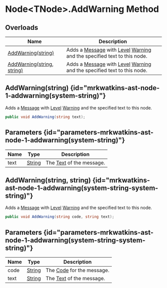 # Node&lt;TNode&gt;.AddWarning Method
## Overloads

| Name | Description |
| ---- | ----------- |
| [AddWarning(string)](MrKWatkins.Ast.Node-1.AddWarning.md#mrkwatkins-ast-node-1-addwarning(system-string)) | Adds a [Message](MrKWatkins.Ast.Message.md) with [Level](MrKWatkins.Ast.Message.Level.md) [Warning](MrKWatkins.Ast.MessageLevel.Warning.md) and the specified text to this node. |
| [AddWarning(string, string)](MrKWatkins.Ast.Node-1.AddWarning.md#mrkwatkins-ast-node-1-addwarning(system-string-system-string)) | Adds a [Message](MrKWatkins.Ast.Message.md) with [Level](MrKWatkins.Ast.Message.Level.md) [Warning](MrKWatkins.Ast.MessageLevel.Warning.md) and the specified text to this node. |

## AddWarning(string) {id="mrkwatkins-ast-node-1-addwarning(system-string)"}

Adds a [Message](MrKWatkins.Ast.Message.md) with [Level](MrKWatkins.Ast.Message.Level.md) [Warning](MrKWatkins.Ast.MessageLevel.Warning.md) and the specified text to this node.

```c#
public void AddWarning(string text);
```

## Parameters {id="parameters-mrkwatkins-ast-node-1-addwarning(system-string)"}

| Name | Type | Description |
| ---- | ---- | ----------- |
| text | [String](https://learn.microsoft.com/en-gb/dotnet/api/System.String) | The [Text](MrKWatkins.Ast.Message.Text.md) of the message. |

## AddWarning(string, string) {id="mrkwatkins-ast-node-1-addwarning(system-string-system-string)"}

Adds a [Message](MrKWatkins.Ast.Message.md) with [Level](MrKWatkins.Ast.Message.Level.md) [Warning](MrKWatkins.Ast.MessageLevel.Warning.md) and the specified text to this node.

```c#
public void AddWarning(string code, string text);
```

## Parameters {id="parameters-mrkwatkins-ast-node-1-addwarning(system-string-system-string)"}

| Name | Type | Description |
| ---- | ---- | ----------- |
| code | [String](https://learn.microsoft.com/en-gb/dotnet/api/System.String) | The [Code](MrKWatkins.Ast.Message.Code.md) for the message. |
| text | [String](https://learn.microsoft.com/en-gb/dotnet/api/System.String) | The [Text](MrKWatkins.Ast.Message.Text.md) of the message. |

